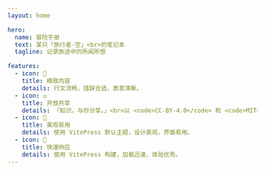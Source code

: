 ```yaml
---
layout: home

hero:
  name: 冒险手册
  text: 某只「旅行者·空」<br>的笔记本
  tagline: 记录旅途中的所闻所想

features:
  - icon: 📝
    title: 精致内容
    details: 行文流畅，措辞合适，表意清晰。
  - icon: ⚖️
    title: 开放共享
    details: 「知识，与你分享。」<br>以 <code>CC-BY-4.0</code> 和 <code>MIT</code> 许可发布。
  - icon: 🌈
    title: 美观易用
    details: 使用 VitePress 默认主题，设计美观，界面易用。
  - icon: 🐇
    title: 快速响应
    details: 使用 VitePress 构建，加载迅速，体验优秀。
---
```

